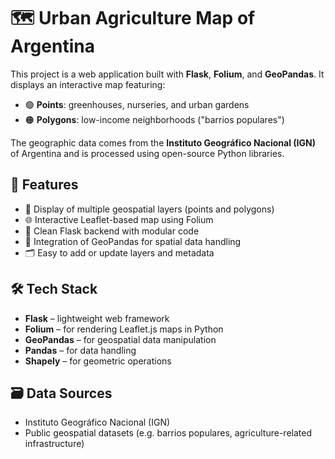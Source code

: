 # 🗺️ Urban Agriculture Map of Argentina

This project is a web application built with **Flask**, **Folium**, and **GeoPandas**. It displays an interactive map featuring:

- 🟢 **Points**: greenhouses, nurseries, and urban gardens
- 🟠 **Polygons**: low-income neighborhoods ("barrios populares")

The geographic data comes from the **Instituto Geográfico Nacional (IGN)** of Argentina and is processed using open-source Python libraries.


## 🚀 Features

- 📍 Display of multiple geospatial layers (points and polygons)
- 🌐 Interactive Leaflet-based map using Folium
- 🧩 Clean Flask backend with modular code
- 🧭 Integration of GeoPandas for spatial data handling
- 🗂️ Easy to add or update layers and metadata


## 🛠️ Tech Stack

- **Flask** – lightweight web framework
- **Folium** – for rendering Leaflet.js maps in Python
- **GeoPandas** – for geospatial data manipulation
- **Pandas** – for data handling
- **Shapely** – for geometric operations


## 🗃️ Data Sources

- Instituto Geográfico Nacional (IGN)
- Public geospatial datasets (e.g. barrios populares, agriculture-related infrastructure)
